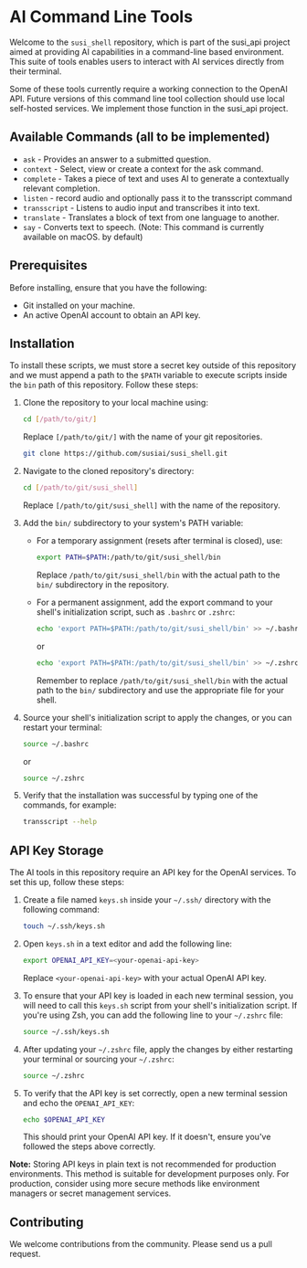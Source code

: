 # AI Command Line Tools

Welcome to the `susi_shell` repository, which is part of the susi_api project aimed at providing AI capabilities in a command-line based environment. This suite of tools enables users to interact with AI services directly from their terminal.

Some of these tools currently require a working connection to the OpenAI API.
Future versions of this command line tool collection should use local self-hosted services.
We implement those function in the susi_api project.

## Available Commands (all to be implemented)

- `ask` - Provides an answer to a submitted question.
- `context` - Select, view or create a context for the ask command.
- `complete` - Takes a piece of text and uses AI to generate a contextually relevant completion.
- `listen` - record audio and optionally pass it to the transscript command
- `transscript` - Listens to audio input and transcribes it into text.
- `translate` - Translates a block of text from one language to another.
- `say` - Converts text to speech. (Note: This command is currently available on macOS. by default)

## Prerequisites

Before installing, ensure that you have the following:
- Git installed on your machine.
- An active OpenAI account to obtain an API key.

## Installation

To install these scripts, we must store a secret key outside of this repository and we must append a path to the `$PATH` variable to execute scripts inside the `bin` path of this repository. Follow these steps:

1. Clone the repository to your local machine using:
    ```sh
    cd [/path/to/git/]
    ```
    Replace `[/path/to/git/]` with the name of your git repositories.
    ```sh
    git clone https://github.com/susiai/susi_shell.git
    ```

2. Navigate to the cloned repository's directory:
    ```sh
    cd [/path/to/git/susi_shell]
    ```
    Replace `[/path/to/git/susi_shell]` with the name of the repository.

3. Add the `bin/` subdirectory to your system's PATH variable:
    - For a temporary assignment (resets after terminal is closed), use:
        ```sh
        export PATH=$PATH:/path/to/git/susi_shell/bin
        ```
        Replace `/path/to/git/susi_shell/bin` with the actual path to the `bin/` subdirectory in the repository.

    - For a permanent assignment, add the export command to your shell's initialization script, such as `.bashrc` or `.zshrc`:
       ```sh
       echo 'export PATH=$PATH:/path/to/git/susi_shell/bin' >> ~/.bashrc
       ```
       or
       ```sh
       echo 'export PATH=$PATH:/path/to/git/susi_shell/bin' >> ~/.zshrc
       ```
       Remember to replace `/path/to/git/susi_shell/bin` with the actual path to the `bin/` subdirectory and use the appropriate file for your shell.

4. Source your shell's initialization script to apply the changes, or you can restart your terminal:
    ```sh
    source ~/.bashrc
    ```
    or
    ```sh
    source ~/.zshrc
    ```

5. Verify that the installation was successful by typing one of the commands, for example:
    ```sh
    transscript --help
    ```

## API Key Storage

The AI tools in this repository require an API key for the OpenAI services. To set this up, follow these steps:

1. Create a file named `keys.sh` inside your `~/.ssh/` directory with the following command:
    ```sh
    touch ~/.ssh/keys.sh
    ```

2. Open `keys.sh` in a text editor and add the following line:
    ```sh
    export OPENAI_API_KEY=<your-openai-api-key>
    ```
    Replace `<your-openai-api-key>` with your actual OpenAI API key.

3. To ensure that your API key is loaded in each new terminal session, you will need to call this `keys.sh` script from your shell's initialization script. If you're using Zsh, you can add the following line to your `~/.zshrc` file:
    ```sh
    source ~/.ssh/keys.sh
    ```

4. After updating your `~/.zshrc` file, apply the changes by either restarting your terminal or sourcing your `~/.zshrc`:
    ```sh
    source ~/.zshrc
    ```

5. To verify that the API key is set correctly, open a new terminal session and echo the `OPENAI_API_KEY`:
    ```sh
    echo $OPENAI_API_KEY
    ```
    This should print your OpenAI API key. If it doesn't, ensure you've followed the steps above correctly.

**Note:** Storing API keys in plain text is not recommended for production environments. This method is suitable for development purposes only. For production, consider using more secure methods like environment managers or secret management services.

## Contributing
We welcome contributions from the community. Please send us a pull request.

